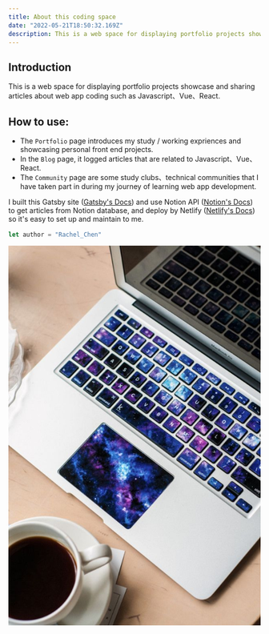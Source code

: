 ```yaml
---
title: About this coding space
date: "2022-05-21T18:50:32.169Z"
description: This is a web space for displaying portfolio projects showcase and sharing articles about web app coding such as Javascript、Vue、React.
---
```


## Introduction
This is a web space for displaying portfolio projects showcase and sharing articles about web app coding such as Javascript、Vue、React.

## How to use:
- The `Portfolio` page introduces my study / working expriences and showcasing personal front end projects.  
- In the `Blog` page, it logged articles that are related to Javascript、Vue、React.  
- The `Community` page are some study clubs、technical communities that I have taken part in during my journey of learning web app development. 

I built this Gatsby site ([Gatsby's Docs](https://www.gatsbyjs.org)) and use Notion API ([Notion's Docs](https://www.notion.so)) to get articles from Notion database, and deploy by Netlify ([Netlify's Docs](https://www.netlify.com)) so it's easy to set up and maintain to me.

```javascript
let author = "Rachel_Chen"
```

![A computer with shining keyboards and a aside a cup of coffee.](./computer01.jpg)
